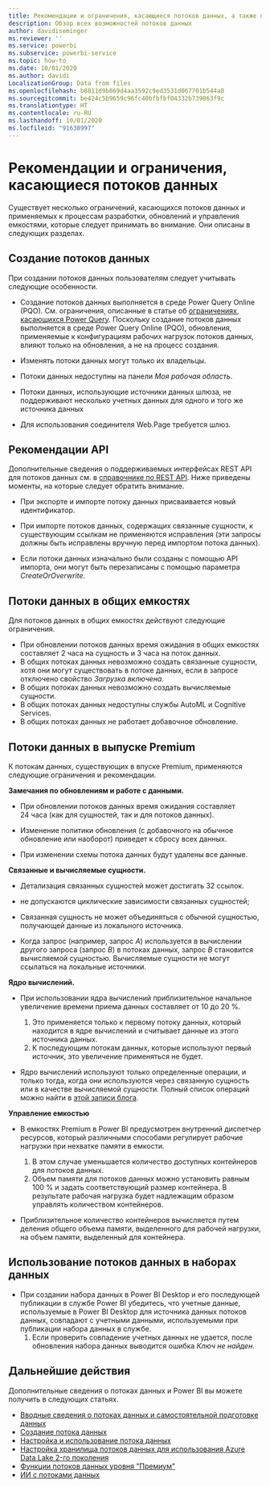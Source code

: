 ```yaml
---
title: Рекомендации и ограничения, касающиеся потоков данных, а также поддерживаемые соединители и возможности
description: Обзор всех возможностей потоков данных
author: davidiseminger
ms.reviewer: ''
ms.service: powerbi
ms.subservice: powerbi-service
ms.topic: how-to
ms.date: 10/01/2020
ms.author: davidi
LocalizationGroup: Data from files
ms.openlocfilehash: b8811d9b869d4aa3592c9ed3531d067701b544a8
ms.sourcegitcommit: be424c5b9659c96fc40bfbfbf04332b739063f9c
ms.translationtype: HT
ms.contentlocale: ru-RU
ms.lasthandoff: 10/01/2020
ms.locfileid: "91638997"
---
```

# <a name="dataflows-limitations-and-considerations"></a>Рекомендации и ограничения, касающиеся потоков данных

Существует несколько ограничений, касающихся потоков данных и применяемых к процессам разработки, обновлений и управления емкостями, которые следует принимать во внимание. Они описаны в следующих разделах.

## <a name="dataflow-authoring"></a>Создание потоков данных

При создании потоков данных пользователям следует учитывать следующие особенности.

* Создание потоков данных выполняется в среде Power Query Online (PQO). См. ограничения, описанные в статье об [ограничениях, касающихся Power Query](https://docs.microsoft.com/power-query/power-query-online-limits).
Поскольку создание потоков данных выполняется в среде Power Query Online (PQO), обновления, применяемые к конфигурациям рабочих нагрузок потоков данных, влияют только на обновления, а не на процесс создания.

* Изменять потоки данных могут только их владельцы.

* Потоки данных недоступны на панели *Моя рабочая область*.

* Потоки данных, использующие источники данных шлюза, не поддерживают несколько учетных данных для одного и того же источника данных

* Для использования соединителя Web.Page требуется шлюз.

## <a name="api-considerations"></a>Рекомендации API

Дополнительные сведения о поддерживаемых интерфейсах REST API для потоков данных см. в [справочнике по REST API](https://docs.microsoft.com/rest/api/power-bi/dataflows). Ниже приведены моменты, на которые следует обратить внимание.

* При экспорте и импорте потоку данных присваивается новый идентификатор.

* При импорте потоков данных, содержащих связанные сущности, к существующим ссылкам не применяются исправления (эти запросы должны быть исправлены вручную перед импортом потока данных).

* Если потоки данных изначально были созданы с помощью API импорта, они могут быть перезаписаны с помощью параметра *CreateOrOverwrite*.

## <a name="dataflows-in-shared"></a>Потоки данных в общих емкостях

Для потоков данных в общих емкостях действуют следующие ограничения.

* При обновлении потоков данных время ожидания в общих емкостях составляет 2 часа на сущность и 3 часа на поток данных.
* В общих потоках данных невозможно создать связанные сущности, хотя они могут существовать в потоке данных, если в запросе отключено свойство *Загрузка включена*.
* В общих потоках данных невозможно создать вычисляемые сущности.
* В общих потоках данных недоступны службы AutoML и Cognitive Services.
* В общих потоках данных не работает добавочное обновление.

## <a name="dataflows-in-premium"></a>Потоки данных в выпуске Premium

К потокам данных, существующих в впуске Premium, применяются следующие ограничения и рекомендации.

**Замечания по обновлениям и работе с данными.**

* При обновлении потоков данных время ожидания составляет 24 часа (как для сущностей, так и для потоков данных).

* Изменение политики обновления (с добавочного на обычное обновление или наоборот) приведет к сбросу всех данных.

* При изменении схемы потока данных будут удалены все данные.

**Связанные и вычисляемые сущности.**

* Детализация связанных сущностей может достигать 32 ссылок.

* не допускаются циклические зависимости связанных сущностей;

* Связанная сущность не может объединяться с обычной сущностью, получающей данные из локального источника.

* Когда запрос (например, запрос *A*) используется в вычислении другого запроса (запрос *B*) в потоках данных, запрос *B* становится вычисляемой сущностью. Вычисляемые сущности не могут ссылаться на локальные источники.


**Ядро вычислений.**

* При использовании ядра вычислений приблизительное начальное увеличение времени приема данных составляет от 10 до 20 %.

  1. Это применяется только к первому потоку данных, который находится в ядре вычислений и считывает данные из этого источника данных.
  2. К последующим потокам данных, которые используют первый источник, это увеличение применяться не будет.

* Ядро вычислений используют только определенные операции, и только тогда, когда они используются через связанную сущность или в качестве вычисляемой сущности. Полный список операций можно найти в [этой записи блога](http://petcu40.blogspot.com/2019/06/m-folding-in-enhanced-engine-of-power.html).


**Управление емкостью**

* В емкостях Premium в Power BI предусмотрен внутренний диспетчер ресурсов, который различными способами регулирует рабочие нагрузки при нехватке памяти в емкости.

  1. В этом случае уменьшается количество доступных контейнеров для потоков данных.
  2. Объем памяти для потоков данных можно установить равным 100 % и задать соответствующий размер контейнера. В результате рабочая нагрузка будет надлежащим образом управлять количеством контейнеров.

* Приблизительное количество контейнеров вычисляется путем деления общего объема памяти, выделенного для рабочей нагрузки, на объем памяти, выделенный для контейнера.

## <a name="dataflow-usage-in-datasets"></a>Использование потоков данных в наборах данных

* При создании набора данных в Power BI Desktop и его последующей публикации в службе Power BI убедитесь, что учетные данные, используемые в Power BI Desktop для источника данных потоков данных, совпадают с учетными данными, используемыми при публикации набора данных в службе.
  1. Если проверить совпадение учетных данных не удается, после обновления набора данных выводится ошибка *Ключ не найден*.

## <a name="next-steps"></a>Дальнейшие действия
Дополнительные сведения о потоках данных и Power BI вы можете получить в следующих статьях.

* [Вводные сведения о потоках данных и самостоятельной подготовке данных](dataflows-introduction-self-service.md)
* [Создание потока данных](dataflows-create.md)
* [Настройка и использование потока данных](dataflows-configure-consume.md)
* [Настройка хранилища потоков данных для использования Azure Data Lake 2-го поколения](dataflows-azure-data-lake-storage-integration.md)
* [Функции потоков данных уровня "Премиум"](dataflows-premium-features.md)
* [ИИ с потоками данных](dataflows-machine-learning-integration.md)

